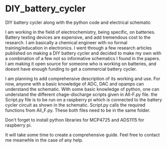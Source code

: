 # DIY_battery_cycler
DIY battery cycler along with the python code and electrical schematic

I am working in the field of electrochemistry, being specific, on batteries. Battery testing devices are expensive, and add tremendous cost to the research. I am basically a chemical engineer with no formal training/education in electronics. I went through a few research articles published on making a DIY battery cycler and decided to make my own with a combination of a few not so informative schematics I found in the papers. I am making it open source for someone who is working on batteries, and doesnt have enough funding to get a commercial battery cycler. 

I am planning to add comprehensive description of its working and use. For now, anyone with a basic knowledge of ADC, DAC and opamps can understand the schematic. With some basic knowledge of python, one can understand the different chage-discharge scripts given in All-F.py file. the Script.py file is to be run on a raspberry pi which is connected to the battery cycler circuit as shown in the schematic. Script.py calls the required functions from All_F.py. These both files need to be in the same folder. 

Don't forget to install python libraries for MCP4725 and ADS1115 for raspberry pi. 

It will take some time to create a comprehensive guide. Feel free to contact me meanwhle in the case of any help.
